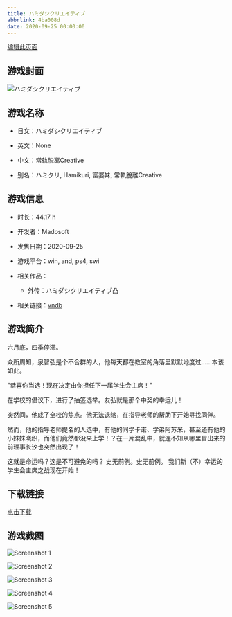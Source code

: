 ```yaml
---
title: ハミダシクリエイティブ
abbrlink: 4ba008d
date: 2020-09-25 00:00:00
---
```

[编辑此页面](https://github.com/ACG-3/ADV3-source/blob/main/source/_posts/games/%E3%83%8F%E3%83%9F%E3%83%80%E3%82%B7%E3%82%AF%E3%83%AA%E3%82%A8%E3%82%A4%E3%83%86%E3%82%A3%E3%83%96.md)

## 游戏封面

![ハミダシクリエイティブ](https%3A//pan.timero.xyz/onedrive/img_lib_001/%E3%83%8F%E3%83%9F%E3%83%80%E3%82%B7%E3%82%AF%E3%83%AA%E3%82%A8%E3%82%A4%E3%83%86%E3%82%A3%E3%83%96_cover.avif)


## 游戏名称

- 日文：ハミダシクリエイティブ
- 英文：None
- 中文：常轨脱离Creative

- 别名：ハミクリ, Hamikuri, 富婆妹, 常軌脫離Creative


## 游戏信息

- 时长：44.17 h
- 开发者：Madosoft
- 发售日期：2020-09-25
- 游戏平台：win, and, ps4, swi
- 相关作品：
   - 外传：ハミダシクリエイティブ凸

- 相关链接：[vndb](https://vndb.org/v27449)


## 游戏简介

六月底，四季停滞。

众所周知，泉智弘是个不合群的人，他每天都在教室的角落里默默地度过......本该如此。

"恭喜你当选！现在决定由你担任下一届学生会主席！"

在学校的倡议下，进行了抽签选举。友弘就是那个中奖的幸运儿！

突然间，他成了全校的焦点。他无法退缩，在指导老师的帮助下开始寻找同伴。

然而，他的指导老师提名的人选中，有他的同学卡诺、学弟阿苏米，甚至还有他的小妹妹晓织，而他们竟然都没来上学！？在一片混乱中，就连不知从哪里冒出来的前理事长汐也突然出现了！

这就是命运吗？这是不可避免的吗？
史无前例。史无前例。
我们新（不）幸运的学生会主席之战现在开始！




## 下载链接

[点击下载](https://pan.timero.xyz/onedrive/adv_lib_001/%E3%83%8F%E3%83%9F%E3%83%80%E3%82%B7%E3%82%AF%E3%83%AA%E3%82%A8%E3%82%A4%E3%83%86%E3%82%A3%E3%83%96)


## 游戏截图


![Screenshot 1](https%3A//pan.timero.xyz/onedrive/img_lib_001/%E3%83%8F%E3%83%9F%E3%83%80%E3%82%B7%E3%82%AF%E3%83%AA%E3%82%A8%E3%82%A4%E3%83%86%E3%82%A3%E3%83%96_Screenshot_1.avif)

![Screenshot 2](https%3A//pan.timero.xyz/onedrive/img_lib_001/%E3%83%8F%E3%83%9F%E3%83%80%E3%82%B7%E3%82%AF%E3%83%AA%E3%82%A8%E3%82%A4%E3%83%86%E3%82%A3%E3%83%96_Screenshot_2.avif)

![Screenshot 3](https%3A//pan.timero.xyz/onedrive/img_lib_001/%E3%83%8F%E3%83%9F%E3%83%80%E3%82%B7%E3%82%AF%E3%83%AA%E3%82%A8%E3%82%A4%E3%83%86%E3%82%A3%E3%83%96_Screenshot_3.avif)

![Screenshot 4](https%3A//pan.timero.xyz/onedrive/img_lib_001/%E3%83%8F%E3%83%9F%E3%83%80%E3%82%B7%E3%82%AF%E3%83%AA%E3%82%A8%E3%82%A4%E3%83%86%E3%82%A3%E3%83%96_Screenshot_4.avif)

![Screenshot 5](https%3A//pan.timero.xyz/onedrive/img_lib_001/%E3%83%8F%E3%83%9F%E3%83%80%E3%82%B7%E3%82%AF%E3%83%AA%E3%82%A8%E3%82%A4%E3%83%86%E3%82%A3%E3%83%96_Screenshot_5.avif)

